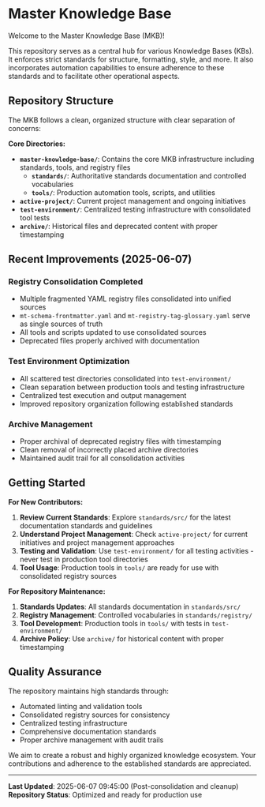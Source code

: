 # Master Knowledge Base

Welcome to the Master Knowledge Base (MKB)!

This repository serves as a central hub for various Knowledge Bases (KBs). It enforces strict standards for structure, formatting, style, and more. It also incorporates automation capabilities to ensure adherence to these standards and to facilitate other operational aspects.

## Repository Structure

The MKB follows a clean, organized structure with clear separation of concerns:

**Core Directories:**

*   **`master-knowledge-base/`**: Contains the core MKB infrastructure including standards, tools, and registry files
    *   **`standards/`**: Authoritative standards documentation and controlled vocabularies
    *   **`tools/`**: Production automation tools, scripts, and utilities
*   **`active-project/`**: Current project management and ongoing initiatives
*   **`test-environment/`**: Centralized testing infrastructure with consolidated tool tests
*   **`archive/`**: Historical files and deprecated content with proper timestamping

## Recent Improvements (2025-06-07)

### Registry Consolidation Completed
- Multiple fragmented YAML registry files consolidated into unified sources
- `mt-schema-frontmatter.yaml` and `mt-registry-tag-glossary.yaml` serve as single sources of truth
- All tools and scripts updated to use consolidated sources
- Deprecated files properly archived with documentation

### Test Environment Optimization
- All scattered test directories consolidated into `test-environment/`
- Clean separation between production tools and testing infrastructure
- Centralized test execution and output management
- Improved repository organization following established standards

### Archive Management
- Proper archival of deprecated registry files with timestamping
- Clean removal of incorrectly placed archive directories
- Maintained audit trail for all consolidation activities

## Getting Started

**For New Contributors:**

1.  **Review Current Standards**: Explore `standards/src/` for the latest documentation standards and guidelines
2.  **Understand Project Management**: Check `active-project/` for current initiatives and project management approaches
3.  **Testing and Validation**: Use `test-environment/` for all testing activities - never test in production tool directories
4.  **Tool Usage**: Production tools in `tools/` are ready for use with consolidated registry sources

**For Repository Maintenance:**

1.  **Standards Updates**: All standards documentation in `standards/src/`
2.  **Registry Management**: Controlled vocabularies in `standards/registry/`
3.  **Tool Development**: Production tools in `tools/` with tests in `test-environment/`
4.  **Archive Policy**: Use `archive/` for historical content with proper timestamping

## Quality Assurance

The repository maintains high standards through:
- Automated linting and validation tools
- Consolidated registry sources for consistency
- Centralized testing infrastructure
- Comprehensive documentation standards
- Proper archive management with audit trails

We aim to create a robust and highly organized knowledge ecosystem. Your contributions and adherence to the established standards are appreciated.

---

**Last Updated**: 2025-06-07 09:45:00 (Post-consolidation and cleanup)
**Repository Status**: Optimized and ready for production use
